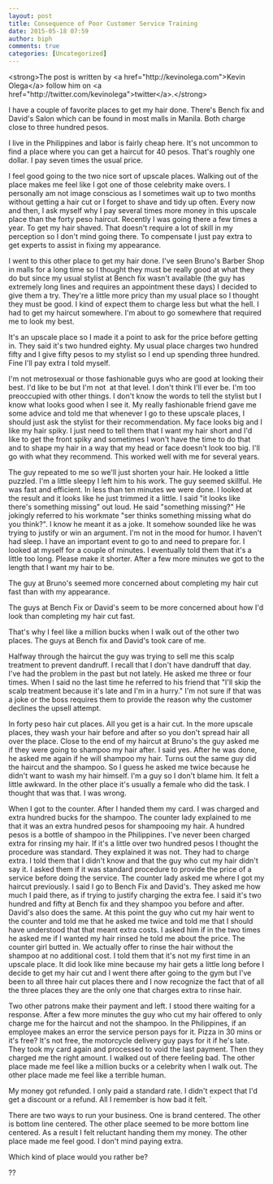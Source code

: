 ```yaml
---
layout: post
title: Consequence of Poor Customer Service Training
date: 2015-05-18 07:59
author: biph
comments: true
categories: [Uncategorized]
---
```

<p>&lt;strong&gt;The post is written by &lt;a href="http://kevinolega.com"&gt;Kevin Olega&lt;/a&gt; follow him on &lt;a href="http://twitter.com/kevinolega"&gt;twitter&lt;/a&gt;.&lt;/strong&gt;</p><p>I have a couple of favorite places to get my hair done. There's Bench fix and David's Salon which can be found in most malls in Manila. Both charge close to three hundred pesos.&nbsp;</p><p>I live in the Philippines and labor is fairly cheap here. It's not uncommon to find a place where you can get a haircut for 40 pesos. That's roughly one dollar. I pay seven times the usual price.&nbsp;</p><p>I feel good going to the two nice sort of upscale places. Walking out of the place makes me feel like I got one of those celebrity make overs. I personally am not image conscious as I sometimes wait up to two months without getting a hair cut or I forget to shave and tidy up often. Every now and then, I ask myself why I pay several times more money in this upscale place than the forty peso haircut. Recently I was going there a few times a year. To get my hair shaved. That doesn't require a lot of skill in my perception so I don't mind going there. To compensate I just pay extra to get experts to assist in fixing my appearance.</p><p>I went to this other place to get my hair done. I've seen Bruno's Barber Shop in malls for a long time so I thought they must be really good at what they do but since my usual stylist at Bench fix wasn't available (the guy has extremely long lines and requires an appointment these days) I decided to give them a try. They're a little more pricy than my usual place so I thought they must be good. I kind of expect them to charge less but what the hell. I had to get my haircut somewhere. I'm about to go somewhere that required me to look my best.</p><p>It's an upscale place so I made it a point to ask for the price before getting in. They said it's two hundred eighty. My usual place charges two hundred fifty and I give fifty pesos to my stylist so I end up spending three hundred. Fine I'll pay extra I told myself.&nbsp;</p><p>I'm not metrosexual or those fashionable guys who are good at looking their best. I'd like to be but I'm not &nbsp;at that level. I don't think I'll ever be. I'm too preoccupied with other things. I don't know the words to tell the stylist but I know what looks good when I see it. My really fashionable friend gave me some advice and told me that whenever I go to these upscale places, I should just ask the stylist for their recommendation. My face looks big and I like my hair spiky. I just need to tell them that I want my hair short and I'd like to get the front spiky and sometimes I won't have the time to do that and to shape my hair in a way that my head or face doesn't look too big. I'll go with what they recommend. This worked well with me for several years.&nbsp;</p><p>The guy repeated to me so we'll just shorten your hair. He looked a little puzzled. I'm a little sleepy I left him to his work. The guy seemed skillful. He was fast and efficient. In less than ten minutes we were done. I looked at the result and it looks like he just trimmed it a little. I said "it looks like there's something missing" out loud. He said "something missing?" He jokingly referred to his workmate "ser thinks something missing what do you think?". I know he meant it as a joke. It somehow sounded like he was trying to justify or win an argument. I'm not in the mood for humor. I haven't had sleep. I have an important event to go to and need to prepare for. I looked at myself for a couple of minutes. I eventually told them that it's a little too long. Please make it shorter. After a few more minutes we got to the length that I want my hair to be.&nbsp;</p><p>The guy at Bruno's seemed more concerned about completing my hair cut fast than with my appearance.&nbsp;</p><p>The guys at Bench Fix or David's seem to be more concerned about how I'd look than completing my hair cut fast.&nbsp;</p><p>That's why I feel like a million bucks when I walk out of the other two places. The guys at Bench fix and David's took care of me.</p><p>Halfway through the haircut the guy was trying to sell me this scalp treatment to prevent dandruff. I recall that I don't have dandruff that day. I've had the problem in the past but not lately. He asked me three or four times. When I said no the last time he referred to his friend that "I'll skip the scalp treatment because it's late and I'm in a hurry." I'm not sure if that was a joke or the boss requires them to provide the reason why the customer declines the upsell attempt.&nbsp;</p><p>In forty peso hair cut places. All you get is a hair cut. In the more upscale places, they wash your hair before and after so you don't spread hair all over the place. Close to the end of my haircut at Bruno's the guy asked me if they were going to shampoo my hair after. I said yes. After he was done, he asked me again if he will shampoo my hair. Turns out the same guy did the haircut and the shampoo. So I guess he asked me twice because he didn't want to wash my hair himself. I'm a guy so I don't blame him. It felt a little awkward. In the other place it's usually a female who did the task. I thought that was that. I was wrong.&nbsp;</p><p>When I got to the counter. After I handed them my card. I was charged and extra hundred bucks for the shampoo. The counter lady explained to me that it was an extra hundred pesos for shampooing my hair. A hundred pesos is a bottle of shampoo in the Philippines. I've never been charged extra for rinsing my hair. If it's a little over two hundred pesos I thought the procedure was standard. They explained it was not. They had to charge extra. I told them that I didn't know and that the guy who cut my hair didn't say it. I asked them if it was standard procedure to provide the price of a service before doing the service. The counter lady asked me where I got my haircut previously. I said I go to Bench Fix and David's. They asked me how much I paid there, as if trying to justify charging the extra fee. I said it's two hundred and fifty at Bench fix and they shampoo you before and after. David's also does the same. At this point the guy who cut my hair went to the counter and told me that he asked me twice and told me that I should have understood that that meant extra costs. I asked him if in the two times he asked me if I wanted my hair rinsed he told me about the price. The counter girl butted in. We actually offer to rinse the hair without the shampoo at no additional cost. I told them that it's not my first time in an upscale place. It did look like mine because my hair gets a little long before I decide to get my hair cut and I went there after going to the gym but I've been to all three hair cut places there and I now recognize the fact that of all the three places they are the only one that charges extra to rinse hair.</p><p>Two other patrons make their payment and left. I stood there waiting for a response. After a few more minutes the guy who cut my hair offered to only charge me for the haircut and not the shampoo. In the Philippines, if an employee makes an error the service person pays for it. Pizza in 30 mins or it's free? It's not free, the motorcycle delivery guy pays for it if he's late. They took my card again and processed to void the last payment. Then they charged me the right amount. I walked out of there feeling bad. The other place made me feel like a million bucks or a celebrity when I walk out. The other place made me feel like a terrible human.&nbsp;</p><p>My money got refunded. I only paid a standard rate. I didn't expect that I'd get a discount or a refund. All I remember is how bad it felt. `</p><p>There are two ways to run your business. One is brand centered. The other is bottom line centered. The other place seemed to be more bottom line centered. As a result I felt reluctant handing them my money. The other place made me feel good. I don't mind paying extra.&nbsp;</p><p>Which kind of place would you rather be?&nbsp;<br></p><p>?<img src="http://businessideasph.com/wp-content/uploads/2015/05/IMG_5398.jpg" alt="">?<br></p><p><br></p>
